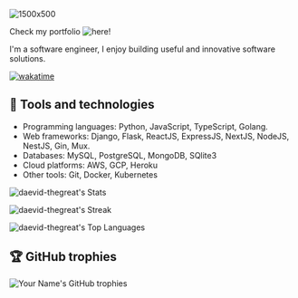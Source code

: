 ![1500x500](https://github.com/daevid-thegreat/daevid-thegreat/assets/58576209/689c25bd-9e5f-4533-9e33-99240df6965c)

Check my portfolio ![here!](https://daevidthegreat.com/)

I'm a software engineer, I enjoy building useful and innovative software solutions.

[![wakatime](https://wakatime.com/badge/user/0a0482e4-c2d0-4a3f-bfc2-1f3dcc867842.svg)](https://wakatime.com/@0a0482e4-c2d0-4a3f-bfc2-1f3dcc867842)

## 🧰 Tools and technologies

- Programming languages: Python, JavaScript, TypeScript, Golang.
- Web frameworks: Django, Flask, ReactJS, ExpressJS, NextJS, NodeJS, NestJS, Gin, Mux.
- Databases: MySQL, PostgreSQL, MongoDB, SQlite3
- Cloud platforms: AWS, GCP, Heroku
- Other tools: Git, Docker, Kubernetes

![daevid-thegreat's Stats](https://github-readme-stats.vercel.app/api?username=daevid-thegreat&theme=dracula&show_icons=true&hide_border=true&count_private=true)

![daevid-thegreat's Streak](https://github-readme-streak-stats.herokuapp.com/?user=daevid-thegreat&theme=dracula&hide_border=true)

![daevid-thegreat's Top Languages](https://github-readme-stats.vercel.app/api/top-langs/?username=daevid-thegreat&theme=dracula&show_icons=true&hide_border=true&layout=compact)

## 🏆 GitHub trophies

![Your Name's GitHub trophies](https://github-profile-trophy.vercel.app/?username=daevid-thegreat&no-bg=true&theme=darkhub
)
